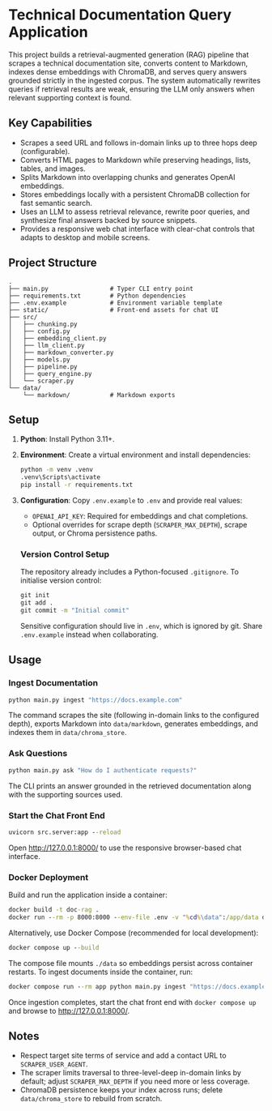 # Technical Documentation Query Application

This project builds a retrieval-augmented generation (RAG) pipeline that scrapes a technical documentation site, converts content to Markdown, indexes dense embeddings with ChromaDB, and serves query answers grounded strictly in the ingested corpus. The system automatically rewrites queries if retrieval results are weak, ensuring the LLM only answers when relevant supporting context is found.

## Key Capabilities

- Scrapes a seed URL and follows in-domain links up to three hops deep (configurable).
- Converts HTML pages to Markdown while preserving headings, lists, tables, and images.
- Splits Markdown into overlapping chunks and generates OpenAI embeddings.
- Stores embeddings locally with a persistent ChromaDB collection for fast semantic search.
- Uses an LLM to assess retrieval relevance, rewrite poor queries, and synthesize final answers backed by source snippets.
- Provides a responsive web chat interface with clear-chat controls that adapts to desktop and mobile screens.

## Project Structure

```
.
├── main.py                 # Typer CLI entry point
├── requirements.txt        # Python dependencies
├── .env.example            # Environment variable template
├── static/                 # Front-end assets for chat UI
├── src/
│   ├── chunking.py
│   ├── config.py
│   ├── embedding_client.py
│   ├── llm_client.py
│   ├── markdown_converter.py
│   ├── models.py
│   ├── pipeline.py
│   ├── query_engine.py
│   └── scraper.py
└── data/
    └── markdown/           # Markdown exports
```

## Setup

1. **Python**: Install Python 3.11+.
2. **Environment**: Create a virtual environment and install dependencies:

   ```cmd
   python -m venv .venv
   .venv\Scripts\activate
   pip install -r requirements.txt
   ```

3. **Configuration**: Copy `.env.example` to `.env` and provide real values:
   - `OPENAI_API_KEY`: Required for embeddings and chat completions.
   - Optional overrides for scrape depth (`SCRAPER_MAX_DEPTH`), scrape output, or Chroma persistence paths.

   ### Version Control Setup

   The repository already includes a Python-focused `.gitignore`. To initialise version control:

   ```cmd
   git init
   git add .
   git commit -m "Initial commit"
   ```

   Sensitive configuration should live in `.env`, which is ignored by git. Share `.env.example` instead when collaborating.

## Usage

### Ingest Documentation

```cmd
python main.py ingest "https://docs.example.com"
```

The command scrapes the site (following in-domain links to the configured depth), exports Markdown into `data/markdown`, generates embeddings, and indexes them in `data/chroma_store`.

### Ask Questions

```cmd
python main.py ask "How do I authenticate requests?"
```

The CLI prints an answer grounded in the retrieved documentation along with the supporting sources used.

### Start the Chat Front End

```cmd
uvicorn src.server:app --reload
```

Open <http://127.0.0.1:8000/> to use the responsive browser-based chat interface.

### Docker Deployment

Build and run the application inside a container:

```cmd
docker build -t doc-rag .
docker run --rm -p 8000:8000 --env-file .env -v "%cd%\data":/app/data doc-rag
```

Alternatively, use Docker Compose (recommended for local development):

```cmd
docker compose up --build
```

The compose file mounts `./data` so embeddings persist across container restarts. To ingest documents inside the container, run:

```cmd
docker compose run --rm app python main.py ingest "https://docs.example.com"
```

Once ingestion completes, start the chat front end with `docker compose up` and browse to <http://127.0.0.1:8000/>.

## Notes

- Respect target site terms of service and add a contact URL to `SCRAPER_USER_AGENT`.
- The scraper limits traversal to three-level-deep in-domain links by default; adjust `SCRAPER_MAX_DEPTH` if you need more or less coverage.
- ChromaDB persistence keeps your index across runs; delete `data/chroma_store` to rebuild from scratch.
